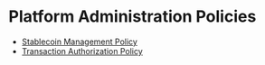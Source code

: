 # Platform Administration Policies

- [Stablecoin Management Policy](/resources/policies/platform/stablecoin_mgmt.md)
- [Transaction Authorization Policy](/resources/policies/platform/txn_authorization.md)
